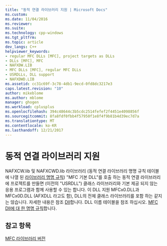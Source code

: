 ```yaml
---
title: "동적 연결 라이브러리 지원 | Microsoft Docs"
ms.custom: 
ms.date: 11/04/2016
ms.reviewer: 
ms.suite: 
ms.technology: cpp-windows
ms.tgt_pltfrm: 
ms.topic: article
dev_langs: C++
helpviewer_keywords:
- regular MFC DLLs [MFC], project targets as DLLs
- DLLs [MFC], MFC
- NAFXDW.LIB
- MFC DLLs [MFC], regular MFC DLLs
- USRDLLs, DLL support
- NAFXDWD.LIB
ms.assetid: cc31c69f-3c78-4db1-9ecd-0fd8dc3217e3
caps.latest.revision: "10"
author: mikeblome
ms.author: mblome
manager: ghogen
ms.workload: cplusplus
ms.openlocfilehash: 394c48644c3b5cdc2514fefef2f4451e4098856f
ms.sourcegitcommit: 8fa8fdf0fbb4f57950f1e8f4f9b81b4d39ec7d7a
ms.translationtype: MT
ms.contentlocale: ko-KR
ms.lasthandoff: 12/21/2017
---
```

# <a name="dynamic-link-library-support"></a>동적 연결 라이브러리 지원
NAFXCW.lib 및 NAFXCWD.lib 라이브러리 (동적 연결 라이브러리 명명 규칙 테이블에 나열 된 [라이브러리 명명 규칙](../mfc/library-naming-conventions.md)) "MFC 기본 DLL"를 호출 하는 동적 연결 라이브러리에 프로젝트를 만들면 (이전의 "USRDLL") 클래스 라이브러리와 기본 제공 되지 않는 응용 프로그램과 함께 사용할 수 있는 합니다. 이 DLL 지원 MFCx0.DLL과 MFCx0D.DLL (AFXDLL 라고도 함), DLL의 전체 클래스 라이브러리를 포함 하는 같지는 않습니다. 자세한 내용은 참조 [Dll](../build/dlls-in-visual-cpp.md)합니다. DLL 이름 테이블을 참조 하십시오. [MFC Dll에 대 한 명명 규칙](../build/naming-conventions-for-mfc-dlls.md)합니다.  
  
## <a name="see-also"></a>참고 항목  
 [MFC 라이브러리 버전](../mfc/mfc-library-versions.md)

